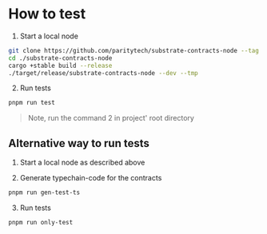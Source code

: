 # How to test

1. Start a local node

```bash
git clone https://github.com/paritytech/substrate-contracts-node --tag v0.23.0
cd ./substrate-contracts-node
cargo +stable build --release
./target/release/substrate-contracts-node --dev --tmp
```

2. Run tests

```bash
pnpm run test
```

> Note, run the command 2 in project' root directory

## Alternative way to run tests

1. Start a local node as described above

2. Generate typechain-code for the contracts

```bash
pnpm run gen-test-ts
```

3. Run tests

```bash
pnpm run only-test
```
